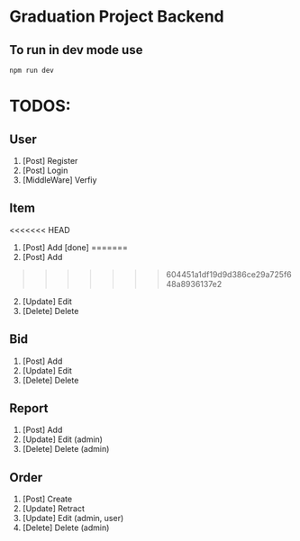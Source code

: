 # Graduation Project Backend

## To run in dev mode use

`npm run dev`

# TODOS:

## User

1. [Post] Register
2. [Post] Login
3. [MiddleWare] Verfiy

## Item

<<<<<<< HEAD
1. [Post] Add [done]
=======
1. [Post] Add
>>>>>>> 604451a1df19d9d386ce29a725f648a8936137e2
2. [Update] Edit
3. [Delete] Delete

## Bid

1. [Post] Add
2. [Update] Edit
3. [Delete] Delete

## Report

1. [Post] Add
2. [Update] Edit (admin)
3. [Delete] Delete (admin)

## Order

1. [Post] Create
2. [Update] Retract
3. [Update] Edit (admin, user)
4. [Delete] Delete (admin)
